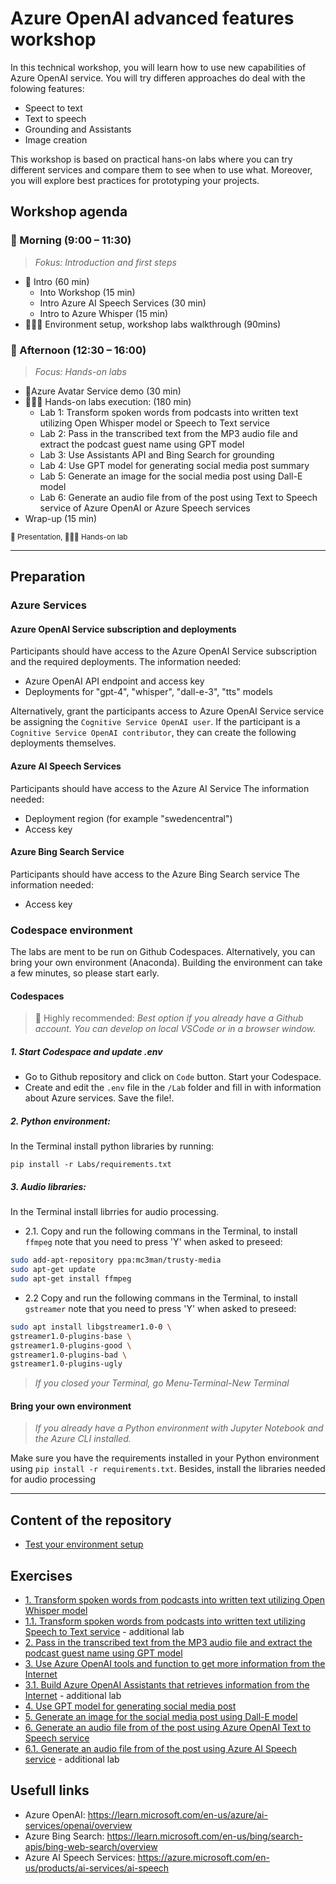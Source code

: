 # Azure OpenAI advanced features workshop

In this technical workshop, you will learn how to use new capabilities of Azure OpenAI service. You will try differen approaches do deal with the folowing features:
- Speect to text
- Text to speech
- Grounding and Assistants 
- Image creation

This workshop is based on practical hans-on labs where you can try different services and compare them to see when to use what. Moreover, you will explore best practices for prototyping your projects.


## Workshop agenda

### 🌅 Morning (9:00 – 11:30)

> *Fokus: Introduction and first steps*

* 📣 Intro (60 min)
  * Into Workshop (15 min)
  * Intro Azure AI Speech Services (30 min)
  * Intro to Azure Whisper (15 min)
* 🧑🏼‍💻 Environment setup, workshop labs walkthrough (90mins)

### 🌆 Afternoon (12:30 – 16:00)

> *Focus: Hands-on labs*
* 📣Azure Avatar Service demo (30 min)
* 🧑🏼‍💻 Hands-on labs execution: (180 min)
  * Lab 1: Transform spoken words from podcasts into written text utilizing Open Whisper model or Speech to Text service
  * Lab 2: Pass in the transcribed text from the MP3 audio file and extract the podcast guest name using GPT model
  * Lab 3: Use Assistants API and Bing Search for grounding 
  * Lab 4: Use GPT model for generating social media post summary
  * Lab 5: Generate an image for the social media post using Dall-E model
  * Lab 6: Generate an audio file from of the post using Text to Speech service of Azure OpenAI or Azure Speech services
* Wrap-up (15 min)

<sup>
📣 Presentation, 🧑🏼‍💻 Hands-on lab
</sup>

-------------------

## Preparation

### Azure Services
#### Azure OpenAI Service subscription and deployments
Participants should have access to the Azure OpenAI Service subscription and the required deployments. The information needed:
* Azure OpenAI API endpoint and access key
* Deployments for "gpt-4", "whisper", "dall-e-3", "tts" models

Alternatively, grant the participants access to Azure OpenAI Service service be assigning the `Cognitive Service OpenAI user`. If the participant is a `Cognitive Service OpenAI contributor`, they can create the following deployments themselves.

#### Azure AI Speech Services
Participants should have access to the Azure AI Service The information needed:
* Deployment region (for example "swedencentral")
* Access key

#### Azure Bing Search Service
Participants should have access to the Azure Bing Search service The information needed:
* Access key


### Codespace environment

The labs are ment to be run on Github Codespaces. Alternatively, you can bring your own environment (Anaconda). Building the environment can take a few minutes, so please start early.

#### Codespaces

> 🌟 Highly recommended: *Best option if you already have a Github account. You can develop on local VSCode or in a browser window.*

##### 1. Start Codespace and update .env
* Go to Github repository and click on `Code` button. Start your Codespace.
* Create and edit the `.env` file in the `/Lab` folder and fill in with information about Azure services. Save the file!.
##### 2. Python environment: 
In the Terminal install python libraries by running:
```
pip install -r Labs/requirements.txt
```

##### 3. Audio libraries: 
In the Terminal install librries for audio processing. 
* 2.1. Copy and run the following commans in the Terminal, to install `ffmpeg` note that you need to press 'Y' when asked to preseed: 
```sh
sudo add-apt-repository ppa:mc3man/trusty-media
sudo apt-get update
sudo apt-get install ffmpeg
```
  
* 2.2 Copy and run the following commans in the Terminal, to install `gstreamer` note that you need to press 'Y' when asked to preseed: 
```sh
sudo apt install libgstreamer1.0-0 \
gstreamer1.0-plugins-base \
gstreamer1.0-plugins-good \
gstreamer1.0-plugins-bad \
gstreamer1.0-plugins-ugly
```

> *If you closed your Terminal, go Menu-Terminal-New Terminal*



#### Bring your own environment

> *If you already have a Python environment with Jupyter Notebook and the Azure CLI installed.*

Make sure you have the requirements installed in your Python environment using `pip install -r requirements.txt`.
Besides, install the libraries needed for audio processing

-------------------

## Content of the repository

* [Test your environment setup](Labs/0_setup_test.ipynb)

## Exercises

* [1. Transform spoken words from podcasts into written text utilizing Open Whisper model](Labs/1_Podcast_transcription.ipynb)
* [1.1. Transform spoken words from podcasts into written text utilizing Speech to Text service](Labs/1.1_Azure_AI_Services_STT.ipynb) - additional lab
* [2. Pass in the transcribed text from the MP3 audio file and extract the podcast guest name using GPT model](Labs/2_Extract_guest_name.ipynb) 
* [3. Use Azure OpenAI tools and function to get more information from the Internet](Labs/3_Bing_grounding.ipynb)
* [3.1. Build Azure OpenAI Assistants that retrieves information from the Internet](Labs/3.1_Assistants_function_calling_with_bing_search.ipynb) - additional lab
* [4. Use GPT model for generating social media post](Labs/4_Create_post.ipynb)
* [5. Generate an image for the social media post using Dall-E model](Labs/5_Create_post-image.ipynb)
* [6. Generate an audio file from of the post using Azure OpenAI Text to Speech service](Labs/6_Create_post-audio.ipynb)
* [6.1. Generate an audio file from of the post using Azure AI Speech service](Labs/6.1_Azure_AI_Services_TTS.ipynb) - additional lab



## Usefull links

- Azure OpenAI: https://learn.microsoft.com/en-us/azure/ai-services/openai/overview
- Azure Bing Search: https://learn.microsoft.com/en-us/bing/search-apis/bing-web-search/overview
- Azure AI Speech Services: https://azure.microsoft.com/en-us/products/ai-services/ai-speech